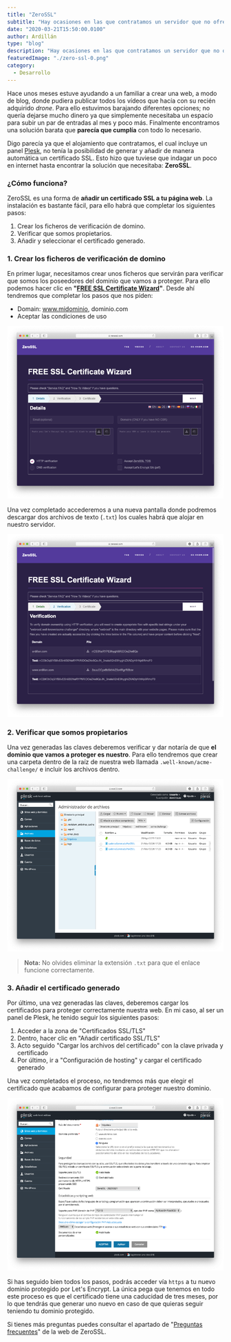 ```yaml
---
title: "ZeroSSL"
subtitle: "Hay ocasiones en las que contratamos un servidor que no ofrece la posibilidad de habilitar un certificado de seguridad de manera automática. Con ZeroSSL ya no hay excusa para dejar nuestro dominio desprotegido."
date: "2020-03-21T15:50:00.0100"
author: Ardillán
type: "blog"
description: "Hay ocasiones en las que contratamos un servidor que no ofrece la posibilidad de habilitar un certificado de seguridad de manera automática. Con ZeroSSL ya no hay excusa para dejar nuestro dominio desprotegido."
featuredImage: "./zero-ssl-0.png"
category:
  - Desarrollo
---
```


Hace unos meses estuve ayudando a un familiar a crear una web, a modo de blog, donde pudiera publicar todos los vídeos que hacía con su recién adquirido _drone_. Para ello estuvimos barajando diferentes opciones; no quería dejarse mucho dinero ya que simplemente necesitaba un espacio para subir un par de entradas al mes y poco más. Finalmente encontramos una solución barata que **parecía que cumplía** con todo lo necesario.

Digo parecía ya que el alojamiento que contratamos, el cual incluye un panel [Plesk](https://en.wikipedia.org/wiki/Plesk), no tenía la posibilidad de generar y añadir de manera automática un certificado SSL. Esto hizo que tuviese que indagar un poco en internet hasta encontrar la solución que necesitaba: **ZeroSSL**.

### ¿Cómo funciona?

ZeroSSL es una forma de **añadir un certificado SSL a tu página web**. La instalación es bastante fácil, para ello habrá que completar los siguientes pasos:

1. Crear los ficheros de verificación de domino.
2. Verificar que somos propietarios.
3. Añadir y seleccionar el certificado generado.

### 1. Crear los ficheros de verificación de domino

En primer lugar, necesitamos crear unos ficheros que servirán para verificar que somos los poseedores del dominio que vamos a proteger. Para ello podemos hacer clic en **"[FREE SSL Certificate Wizard](https://zerossl.com/free-ssl/#crt)"**. Desde ahí tendremos que completar los pasos que nos piden:

- Domain: www.midominio, dominio.com
- Aceptar las condiciones de uso

![Captura de pantalla de ZeroSSL](./zero-ssl-1.png)

Una vez completado accederemos a una nueva pantalla donde podremos descargar dos archivos de texto (`.txt`) los cuales habrá que alojar en nuestro servidor.

![Captura de pantalla de ZeroSSL](./zero-ssl-2.png)

### 2. Verificar que somos propietarios

Una vez generadas las claves deberemos verificar y dar notaría de que **el dominio que vamos a proteger es nuestro**. Para ello tendremos que crear una carpeta dentro de la raíz de nuestra web llamada `.well-known/acme-challenge/` e incluir los archivos dentro.

![Captura de pantalla del panel Plesk](./zero-ssl-3.png)

> **Nota:** No olvides eliminar la extensión `.txt` para que el enlace funcione correctamente.

### 3. Añadir el certificado generado

Por último, una vez generadas las claves, deberemos cargar los certificados para proteger correctamente nuestra web. En mi caso, al ser un panel de Plesk, he tenido seguir los siguientes pasos:

1. Acceder a la zona de "Certificados SSL/TLS"
2. Dentro, hacer clic en "Añadir certificado SSL/TLS"
3. Acto seguido "Cargar los archivos del certificado" con la clave privada y certificado
4. Por último, ir a "Configuración de hosting" y cargar el certificado generado

Una vez completados el proceso, no tendremos más que elegir el certificado que acabamos de configurar para proteger nuestro dominio.

![Captura de pantalla del panel Plesk](./zero-ssl-4.png)

Si has seguido bien todos los pasos, podrás acceder vía `https` a tu nuevo dominio protegido por Let's Encrypt. La única pega que tenemos en todo este proceso es que el certificado tiene una caducidad de tres meses, por lo que tendrás que generar uno nuevo en caso de que quieras seguir teniendo tu dominio protegido.

Si tienes más preguntas puedes consultar el apartado de "[Preguntas frecuentes](https://zerossl.com/ssl-faq.html)" de la web de ZeroSSL.
